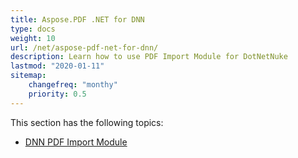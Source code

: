 ```yaml
---
title: Aspose.PDF .NET for DNN
type: docs
weight: 10
url: /net/aspose-pdf-net-for-dnn/
description: Learn how to use PDF Import Module for DotNetNuke
lastmod: "2020-01-11"
sitemap:
    changefreq: "monthy"
    priority: 0.5
---
```


This section has the following topics:

- [DNN PDF Import Module](/pdf/net/dnn-pdf-import-module)
